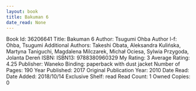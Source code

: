```yaml
---
layout: book
title: Bakuman 6
date_read: None
---
```


Book Id: 36206641
Title: Bakuman 6
Author: Tsugumi Ohba
Author l-f: Ohba, Tsugumi
Additional Authors: Takeshi Obata, Aleksandra Kulińska, Martyna Taniguchi, Magdalena Milczarek, Michał Ociesa, Sylwia Przygoda, Jolanta Dereń
ISBN: 
ISBN13: 9788380960329
My Rating: 3
Average Rating: 4.25
Publisher: Waneko
Binding: paperback with dust jacket
Number of Pages: 190
Year Published: 2017
Original Publication Year: 2010
Date Read: 
Date Added: 2018/10/14
Exclusive Shelf: read
Read Count: 1
Owned Copies: 0

